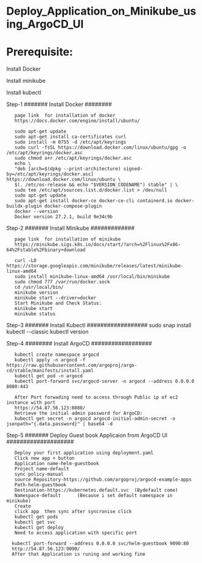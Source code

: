# Deploy_Application_on_Minikube_using_ArgoCD_UI

# Prerequisite:
  
  Install Docker 
  
  Install minikube
  
  Install kubectl

  
Step-1        ####### Install Docker ########

       page link  for installation of docker 
       https://docs.docker.com/engine/install/ubuntu/

       sudo apt-get update
       sudo apt-get install ca-certificates curl
       sudo install -m 0755 -d /etc/apt/keyrings
       sudo curl -fsSL https://download.docker.com/linux/ubuntu/gpg -o /etc/apt/keyrings/docker.asc
       sudo chmod a+r /etc/apt/keyrings/docker.asc
       echo \
       "deb [arch=$(dpkg --print-architecture) signed-by=/etc/apt/keyrings/docker.asc] https://download.docker.com/linux/ubuntu \
       $(. /etc/os-release && echo "$VERSION_CODENAME") stable" | \
       sudo tee /etc/apt/sources.list.d/docker.list > /dev/null
       sudo apt-get update
       sudo apt-get install docker-ce docker-ce-cli containerd.io docker-buildx-plugin docker-compose-plugin
       docker --version
       Docker version 27.2.1, build 9e34c9b

Step-2       ####### Install Minikube #############

   
       page link  for installation of minikube 
       https://minikube.sigs.k8s.io/docs/start/?arch=%2Flinux%2Fx86-64%2Fstable%2Fbinary+download

       curl -LO https://storage.googleapis.com/minikube/releases/latest/minikube-linux-amd64
       sudo install minikube-linux-amd64 /usr/local/bin/minikube
       sudo chmod 777 /var/run/docker.sock  
       cd /usr/local/bin/
       minikube version
       minikube start --driver=docker
       Start Minikube and Check Status:
       minikube start
       minikube status
       
Step-3     #######  Install Kubectl ##################
         sudo snap install kubectl --classic
         kubectl version

Step-4     ######## Install ArgoCD  ##################

       kubectl create namespace argocd
       kubectl apply -n argocd -f https://raw.githubusercontent.com/argoproj/argo-cd/stable/manifests/install.yaml
       kubectl get pod -n argocd
       kubectl port-forward svc/argocd-server -n argocd --address 0.0.0.0 8080:443
       
       After Port forwading need to access through Public ip of ec2 instance with port
       https://54.87.56.123:8080/
       Retrieve the initial admin password for ArgoCD:
       kubectl get secret -n argocd argocd-initial-admin-secret -o jsonpath="{.data.password}" | base64 -d


Step-5    ####### Deploy Guest book Applicaion  from ArgoCD UI ####################

       Deploy your first application using deployment.yaml
       Click new app + button 
       Application name-helm-guestbook 
       Project name-default
       sync policy-manual
       source Repository-https://github.com/argoproj/argocd-example-apps
       Path-helm-guestbook
       Destination-https://kubernetes.default.svc  (Bydefault come)
       Namespace-default      (Because i set default namespace in minikube)
       Create
       click app  then sync after syncronise click
       kubectl get pods
       kubectl get svc
       kubectl get deploy
       Need to access application with specific port

      kubectl port-forward --address 0.0.0.0 svc/helm-guestbook 9090:80
      http://54.87.56.123:9090/
      After that Application is runing and working fine
      
         
       
       
